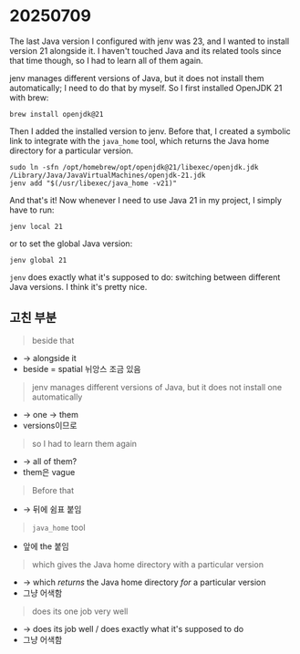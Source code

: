 # 20250709

The last Java version I configured with jenv was 23, and I wanted to install version 21 alongside it.
I haven't touched Java and its related tools since that time though, so I had to learn all of them again.

jenv manages different versions of Java, but it does not install them automatically; I need to do that by myself. So I first installed OpenJDK 21 with brew:
```shell
brew install openjdk@21
```

Then I added the installed version to jenv. Before that, I created a symbolic link to integrate with the `java_home` tool, which returns the Java home directory for a particular version.
```shell
sudo ln -sfn /opt/homebrew/opt/openjdk@21/libexec/openjdk.jdk /Library/Java/JavaVirtualMachines/openjdk-21.jdk
jenv add "$(/usr/libexec/java_home -v21)"
```

And that's it! Now whenever I need to use Java 21 in my project, I simply have to run:
```shell
jenv local 21
```

or to set the global Java version:
```
jenv global 21
```

`jenv` does exactly what it's supposed to do: switching between different Java versions. I think it's pretty nice.

## 고친 부분

> beside that
- → alongside it
- beside = spatial 뉘앙스 조금 있음

> jenv manages different versions of Java, but it does not install one automatically
- → one → them
- versions이므로

> so I had to learn them again
- → all of them?
- them은 vague

> Before that
- → 뒤에 쉼표 붙임

> `java_home` tool
- 앞에 the 붙임

> which gives the Java home directory with a particular version
- → which *returns* the Java home directory *for* a particular version
- 그냥 어색함

> does its one job very well
- → does its job well / does exactly what it's supposed to do
- 그냥 어색함

